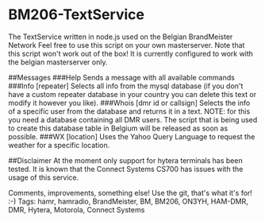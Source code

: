 # BM206-TextService
The TextService written in node.js used on the Belgian BrandMeister Network
Feel free to use this script on your own masterserver.
Note that this script won't work out of the box!
It is currently configured to work with the belgian masterserver only.

##Messages
###Help
Sends a message with all available commands
###Info [repeater]
Selects all info from the mysql database (if you don't have a custom repeater database in your country you can delete this text or modify it however you like).
###Whois [dmr id or callsign]
Selects the info of a specific user from the database and returns it in a text.
NOTE: for this you need a database containing all DMR users.
The script that is being used to create this database table in Belgium will be released as soon as possible.
###WX [location]
Uses the Yahoo Query Language to request the weather for a specific location.

##Disclaimer
At the moment only support for hytera terminals has been tested.
It is known that the Connect Systems CS700 has issues with the usage of this service.

Comments, improvements, something else! Use the git, that's what it's for! :-)
Tags: hamr, hamradio, BrandMeister, BM, BM206, ON3YH, HAM-DMR, DMR, Hytera, Motorola, Connect Systems
